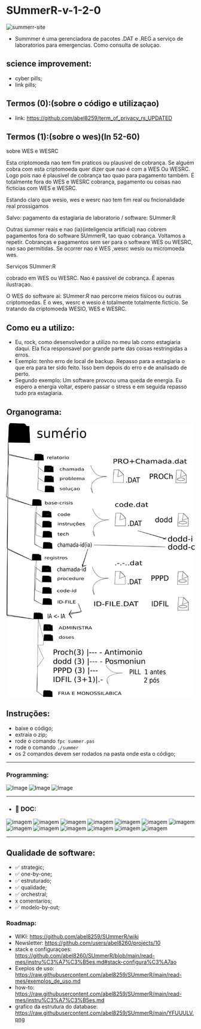 # SUmmerR-v-1-2-0


<img src="https://i.ibb.co/cCBGC1w/summerr-site.png" alt="summerr-site" border="0">

- Summmer é uma gerenciadora de pacotes .DAT e .REG a serviço de laboratorios para emergencias. Como consulta de soluçao.


## science improvement:

- cyber pills;
- link pills;


## Termos (0):(sobre o código e utilizaçao)

-  link: https://github.com/abel8259/term_of_privacy_rs_UPDATED

## Termos (1):(sobre o wes)(ln 52-60)

<p> sobre  WES  e WESRC </p>
<p> Esta criptomoeda nao tem fim praticos ou plausivel de cobrança. Se alguém cobra com esta criptomoeda  quer dizer que nao é com a  WES Ou WESRC. Logo pois nao é plausivel de cobrança tao quao para pagamento também. É totalmente fora do WES e WESRC cobrança, pagamento ou coisas nao ficticias com WES e WESRC. 
<p> Estando claro que wesio, wes e wesrc nao tem fim real ou fncionalidade real prossigamos </p>
<p> Salvo: pagamento da estagiaria de laboratorio / software:  SUmmer:R </p>
<p> Outras summer reais e nao (ia)(inteligencia artificial)  nao cobrem pagamentos fora do software SUmmerR, tao quao cobrança. Voltamos a repetir. Cobranças e pagamentos sem ser para o software WES ou WESRC, nao sao permitidas. Se ocorrer nao é WES ,wesrc wesio ou micromoeda wes.</p>                               

<p> Serviços SUmmer:R</p>
<p> cobrado em WES ou WESRC. Nao é passivel de cobrança. É apenas ilustraçao. </p>
<p> O WES do software ai: SUmmer:R nao percorre meios fisicos ou outras criptomoedas. É o wes, wesrc e wesio é totalmente totalmente ficticio. Se tratando da criptomoeda WESIO, WES e WESRC. </p>

## Como eu a utilizo:  

-   Eu, rock, como desenvolvedor a utilizo no meu lab como estagiaria daqui. Ela fica responsavel por grande parte das coisas  restringidas a erros.
-   Exemplo:  tenho erro de local de backup. Repasso para a estagiaria o que era para ter sido feito. Isso bem depois do erro e de analisado de perto.
-   Segundo exemplo: Um software provcou uma queda de energia. Eu espero a energia voltar, espero passar o stress e em seguida repasso tudo pra estagiaria.                                                                 
## Organograma:
<img  src="https://raw.githubusercontent.com/abel8259/SUmmerR/main/YFUUULV.png"/>

## Instruções:

- baixe o código;
- extraia o zip;   
- rode o comando ``` fpc summer.pas ```
- rode o comando ``` ./summer ``` 
- os 2 comandos devem ser rodados na pasta onde esta o código;         

***
 ### Programming: 
 
![Image](https://img.shields.io/badge/modelo%20by%20out-cloud-red)
![Image](https://img.shields.io/badge/conexao%20var-local-green)
![Image](https://img.shields.io/badge/transcript-cloud-purple)

***

- ### :office: DOC:   
 
![imagem](https://img.shields.io/badge/doc-eap%20-blue)
![imagem](https://img.shields.io/badge/doc-itil%20-blue)
![imagem](https://img.shields.io/badge/doc-kpi%20-blue)
![imagem](https://img.shields.io/badge/doc-pmbok%20-blue)
![imagem](https://img.shields.io/badge/doc-smart15%20-blue) 
![imagem](https://img.shields.io/badge/teste-sow%20-yellow) 
![imagem](https://img.shields.io/badge/teste-swot%20-yellow)
![imagem](https://img.shields.io/badge/teste-880%20-yellow) 
![imagem](https://img.shields.io/badge/seo-google%20-orange) 
![imagem](https://img.shields.io/badge/seo-semrush%20-orange) 
![imagem](https://img.shields.io/badge/seo-sla%20-orange) 
![imagem](https://img.shields.io/badge/pnl-ABCA%20-purple) 
![imagem](https://img.shields.io/badge/pnl-pdca%20-purple)


***
## Qualidade de software:

- ✅ strategic;
- ✅ one-by-one; 
- ✅ estruturado; 
- ✅ qualidade;
- ✅ orchestral;   
- x comentarios;
- ✅ modelo-by-out;      
      
### Roadmap:


 
- WIKI: https://github.com/abel8259/SUmmerR/wiki
- Newsletter: https://github.com/users/abel8260/projects/10
- stack e configuraçoes: https://github.com/abel8260/SUmmerR/blob/main/read-mes/instru%C3%A7%C3%B5es.md#stack-configura%C3%A7ao
- Exeplos de uso: https://raw.githubusercontent.com/abel8259/SUmmerR/main/read-mes/exemplos_de_uso.md
- how-to: https://raw.githubusercontent.com/abel8259/SUmmerR/main/read-mes/instru%C3%A7%C3%B5es.md
- grafico da estrutura do database: https://raw.githubusercontent.com/abel8259/SUmmerR/main/YFUUULV.png 




